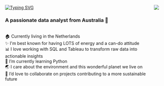 <!-- inserting a visitor badge to the right of the page, from https://visitor-badge.laobi.icu/ -->
<img align = "right"
       src = "https://visitor-badge.laobi.icu/badge?page_id=aprilslisar.aprilslisar"
  />

<!-- adding a dynamic typing headline, from https://readme-typing-svg.demolab.com/demo/ -->
[![Typing SVG](https://readme-typing-svg.demolab.com?font=Indie+Flower&size=30&pause=1000&color=169543&random=false&width=435&lines=Hi%2C+nice+to+see+you+here%F0%9F%91%8B;My+name+is+April+%F0%9F%98%8A;but+my+friends+call+me+%22Peach%22%F0%9F%8D%91)](https://git.io/typing-svg)


<h3> A passionate data analyst from Australia 🦘</h3>
<br>
🏠 Currently living in the Netherlands <br>
✨ I'm best known for having LOTS of energy and a can-do attitude <br>
📊 I love working with SQL and Tableau to transform raw data into actionable insights <br>
🐍 I’m currently learning Python <br>
🌏 I care about the environment and this wonderful planet we live on <br>
🌱 I’d love to collaborate on projects contributing to a more sustainable future <br>



<!--
Some other ideas to add in future::
- 🔭 I’m currently working on ...
- 🤔 I’m looking for help with ...
- 💬 Ask me about ...
- 📫 How to reach me: ...
- 😄 Pronouns: ...
- ⚡ Fun fact: ...
-->
